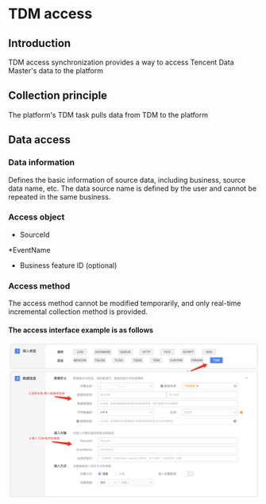 # TDM access

## Introduction

TDM access synchronization provides a way to access Tencent Data Master's data to the platform

## Collection principle

The platform's TDM task pulls data from TDM to the platform

## Data access

### Data information

Defines the basic information of source data, including business, source data name, etc. The data source name is defined by the user and cannot be repeated in the same business.

### Access object

* SourceId

*EventName

* Business feature ID (optional)

### Access method

The access method cannot be modified temporarily, and only real-time incremental collection method is provided.

#### The access interface example is as follows

![](../../../../assets/access_new_tdm.png)